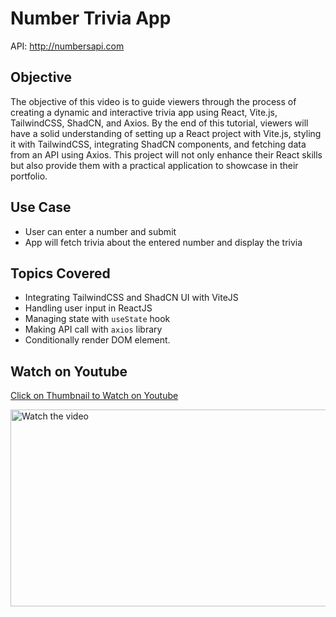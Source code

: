# Number Trivia App

API: http://numbersapi.com

## Objective
The objective of this video is to guide viewers through the process of creating a dynamic and interactive trivia app using React, Vite.js, TailwindCSS, ShadCN, and Axios. By the end of this tutorial, viewers will have a solid understanding of setting up a React project with Vite.js, styling it with TailwindCSS, integrating ShadCN components, and fetching data from an API using Axios. This project will not only enhance their React skills but also provide them with a practical application to showcase in their portfolio.

## Use Case
- User can enter a number and submit
- App will fetch trivia about the entered number and display the trivia

## Topics Covered
- Integrating TailwindCSS and ShadCN UI with ViteJS
- Handling user input in ReactJS
- Managing state with `useState` hook
- Making API call with `axios` library
- Conditionally render DOM element.

## Watch on Youtube

[Click on Thumbnail to Watch on Youtube](https://youtu.be/PhhqYt8n-QI)

[<img alt="Watch the video" height="315" src="https://img.youtube.com/vi/PhhqYt8n-QI/hqdefault.jpg" width="560"/>](https://youtu.be/PhhqYt8n-QI)
